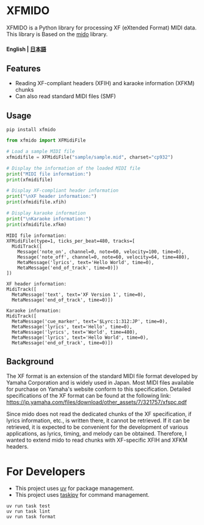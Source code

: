 # XFMIDO

XFMIDO is a Python library for processing XF (eXtended Format) MIDI data.
This library is Based on the [mido](https://github.com/mido/mido) library.

#### English | [日本語](https://github.com/jiroshimaya/xfmido/blob/main/README.ja.md)

## Features

- Reading XF-compliant headers (XFIH) and karaoke information (XFKM) chunks
- Can also read standard MIDI files (SMF)

## Usage

```
pip install xfmido
```


```python
from xfmido import XFMidiFile

# Load a sample MIDI file
xfmidifile = XFMidiFile("sample/sample.mid", charset="cp932")

# Display the information of the loaded MIDI file
print("MIDI file information:")
print(xfmidifile)

# Display XF-compliant header information
print("\nXF header information:")
print(xfmidifile.xfih)

# Display karaoke information
print("\nKaraoke information:")
print(xfmidifile.xfkm)
```

```
MIDI file information:
XFMidiFile(type=1, ticks_per_beat=480, tracks=[
  MidiTrack([
    Message('note_on', channel=0, note=60, velocity=100, time=0),
    Message('note_off', channel=0, note=60, velocity=64, time=480),
    MetaMessage('lyrics', text='Hello World', time=0),
    MetaMessage('end_of_track', time=0)])
])

XF header information:
MidiTrack([
  MetaMessage('text', text='XF Version 1', time=0),
  MetaMessage('end_of_track', time=0)])

Karaoke information:
MidiTrack([
  MetaMessage('cue_marker', text='$Lyrc:1:312:JP', time=0),
  MetaMessage('lyrics', text='Hello', time=0),
  MetaMessage('lyrics', text='World', time=480),
  MetaMessage('lyrics', text='Hello World', time=0),
  MetaMessage('end_of_track', time=0)])
```

## Background
The XF format is an extension of the standard MIDI file format developed by Yamaha Corporation and is widely used in Japan. Most MIDI files available for purchase on Yamaha's website conform to this specification. Detailed specifications of the XF format can be found at the following link: https://jp.yamaha.com/files/download/other_assets/7/321757/xfspc.pdf

Since mido does not read the dedicated chunks of the XF specification, if lyrics information, etc., is written there, it cannot be retrieved. If it can be retrieved, it is expected to be convenient for the development of various applications, as lyrics, timing, and melody can be obtained. Therefore, I wanted to extend mido to read chunks with XF-specific XFIH and XFKM headers.


# For Developers

- This project uses [uv](https://github.com/astral-sh/uv) for package management.
- This project uses [taskipy](https://github.com/taskipy/taskipy) for command management.

```
uv run task test
uv run task lint
uv run task format
```
